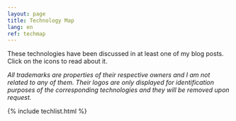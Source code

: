 ```yaml
---
layout: page
title: Technology Map
lang: en
ref: techmap
---
```


These technologies have been discussed in at least one of my blog posts. Click on the icons to read about it. 

*All trademarks are properties of their respective owners and I am not related to any of them. Their logos are only displayed for identification purposes of the corresponding technologies and they will be removed upon request.*

{% include techlist.html %}
